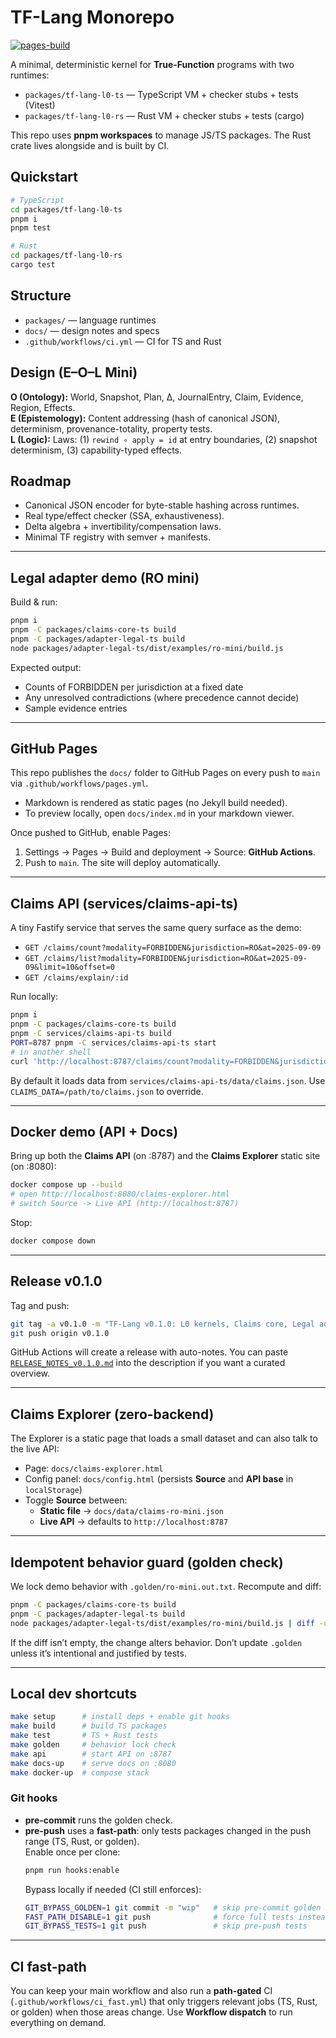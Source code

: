 
# TF-Lang Monorepo

[![pages-build](https://github.com/tf-lang/tf-lang/actions/workflows/pages.yml/badge.svg?branch=main)](https://tf-lang.github.io/tf-lang/)

A minimal, deterministic kernel for **True-Function** programs with two runtimes:

- `packages/tf-lang-l0-ts` — TypeScript VM + checker stubs + tests (Vitest)
- `packages/tf-lang-l0-rs` — Rust VM + checker stubs + tests (cargo)

This repo uses **pnpm workspaces** to manage JS/TS packages. The Rust crate lives alongside and is built by CI.

## Quickstart

```bash
# TypeScript
cd packages/tf-lang-l0-ts
pnpm i
pnpm test

# Rust
cd packages/tf-lang-l0-rs
cargo test
```

## Structure

- `packages/` — language runtimes
- `docs/` — design notes and specs
- `.github/workflows/ci.yml` — CI for TS and Rust

## Design (E–O–L Mini)

**O (Ontology):** World, Snapshot, Plan, Δ, JournalEntry, Claim, Evidence, Region, Effects.  
**E (Epistemology):** Content addressing (hash of canonical JSON), determinism, provenance-totality, property tests.  
**L (Logic):** Laws: (1) `rewind ∘ apply = id` at entry boundaries, (2) snapshot determinism, (3) capability-typed effects.

## Roadmap

- Canonical JSON encoder for byte-stable hashing across runtimes.
- Real type/effect checker (SSA, exhaustiveness).
- Delta algebra + invertibility/compensation laws.
- Minimal TF registry with semver + manifests.


---

## Legal adapter demo (RO mini)

Build & run:
```bash
pnpm i
pnpm -C packages/claims-core-ts build
pnpm -C packages/adapter-legal-ts build
node packages/adapter-legal-ts/dist/examples/ro-mini/build.js
```

Expected output:
- Counts of FORBIDDEN per jurisdiction at a fixed date
- Any unresolved contradictions (where precedence cannot decide)
- Sample evidence entries

---

## GitHub Pages

This repo publishes the `docs/` folder to GitHub Pages on every push to `main` via `.github/workflows/pages.yml`.
- Markdown is rendered as static pages (no Jekyll build needed).
- To preview locally, open `docs/index.md` in your markdown viewer.

Once pushed to GitHub, enable Pages:
1) Settings -> Pages -> Build and deployment -> Source: **GitHub Actions**.
2) Push to `main`. The site will deploy automatically.


---

## Claims API (services/claims-api-ts)

A tiny Fastify service that serves the same query surface as the demo:
- `GET /claims/count?modality=FORBIDDEN&jurisdiction=RO&at=2025-09-09`
- `GET /claims/list?modality=FORBIDDEN&jurisdiction=RO&at=2025-09-09&limit=10&offset=0`
- `GET /claims/explain/:id`

Run locally:
```bash
pnpm i
pnpm -C packages/claims-core-ts build
pnpm -C services/claims-api-ts build
PORT=8787 pnpm -C services/claims-api-ts start
# in another shell
curl 'http://localhost:8787/claims/count?modality=FORBIDDEN&jurisdiction=RO&at=2025-09-09'
```

By default it loads data from `services/claims-api-ts/data/claims.json`. Use `CLAIMS_DATA=/path/to/claims.json` to override.


---

## Docker demo (API + Docs)

Bring up both the **Claims API** (on :8787) and the **Claims Explorer** static site (on :8080):

```bash
docker compose up --build
# open http://localhost:8080/claims-explorer.html
# switch Source -> Live API (http://localhost:8787)
```

Stop:
```bash
docker compose down
```


---

## Release v0.1.0

Tag and push:
```bash
git tag -a v0.1.0 -m "TF-Lang v0.1.0: L0 kernels, Claims core, Legal adapter, Explorer & API"
git push origin v0.1.0
```

GitHub Actions will create a release with auto-notes. You can paste [`RELEASE_NOTES_v0.1.0.md`](./RELEASE_NOTES_v0.1.0.md) into the description if you want a curated overview.

---

## Claims Explorer (zero-backend)

The Explorer is a static page that loads a small dataset and can also talk to the live API:

- Page: `docs/claims-explorer.html`
- Config panel: `docs/config.html` (persists **Source** and **API base** in `localStorage`)
- Toggle **Source** between:
  - **Static file** → `docs/data/claims-ro-mini.json`
  - **Live API** → defaults to `http://localhost:8787`

---

## Idempotent behavior guard (golden check)

We lock demo behavior with `.golden/ro-mini.out.txt`. Recompute and diff:

```bash
pnpm -C packages/claims-core-ts build
pnpm -C packages/adapter-legal-ts build
node packages/adapter-legal-ts/dist/examples/ro-mini/build.js | diff -u .golden/ro-mini.out.txt -
```

If the diff isn’t empty, the change alters behavior. Don’t update `.golden` unless it’s intentional and justified by tests.

---

## Local dev shortcuts

```bash
make setup      # install deps + enable git hooks
make build      # build TS packages
make test       # TS + Rust tests
make golden     # behavior lock check
make api        # start API on :8787
make docs-up    # serve docs on :8080
make docker-up  # compose stack
```

### Git hooks

- **pre-commit** runs the golden check.
- **pre-push** uses a **fast-path**: only tests packages changed in the push range (TS, Rust, or golden).  
  Enable once per clone:
  ```bash
  pnpm run hooks:enable
  ```
  Bypass locally if needed (CI still enforces):
  ```bash
  GIT_BYPASS_GOLDEN=1 git commit -m "wip"   # skip pre-commit golden
  FAST_PATH_DISABLE=1 git push              # force full tests instead of fast-path
  GIT_BYPASS_TESTS=1 git push               # skip pre-push tests
  ```

---

## CI fast-path

You can keep your main workflow and also run a **path-gated** CI (`.github/workflows/ci_fast.yml`) that only triggers relevant jobs (TS, Rust, or golden) when those areas change. Use **Workflow dispatch** to run everything on demand.
